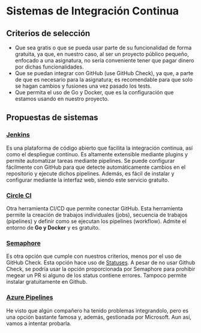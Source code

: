 # Sistemas de Integración Continua

## Criterios de selección

- Que sea gratis o que se pueda usar parte de su funcionalidad de forma gratuita, ya que, en nuestro caso, al ser un proyecto público pequeño, enfocado a una asignatura, no sería conveniente tener que pagar dinero por dichas funcionalidades.
- Que se puedan integrar con GitHub (use GitHub Check), ya que, a parte de que es necesario para la asignatura; es recomendable para que solo se hagan cambios y fusiones una vez pasado los tests.
- Que permita el uso de Go y Docker, que es la configuración que estamos usando en nuestro proyecto.

## Propuestas de sistemas

### [Jenkins](https://www.jenkins.io/)

Es una plataforma de código abierto que facilita la integración continua, así como el despliegue contínuo. Es altamente extensible mediante plugins y permite automatizar tareas mediante pipelines. Se puede configurar fácilmente con GitHub para que detecte automáticamente cambios en el repositorio y ejecute dichos pipelines. Además, es fácil de instalar y configurar mediante la interfaz web, siendo este servicio gratuito.

### [Circle CI](https://circleci.com/)

Otra herramienta CI/CD que permite conectar GitHub. Esta herramienta permite la creación de trabajos individuales (jobs), secuencia de trabajos (pipelines) y definir como se ejecutan los pipelines (workflow). Admite el entorno de **Go y Docker** y es gratuito.

### [Semaphore](https://semaphoreci.com/)

Es otra opción que cumple con nuestros criterios, menos por el uso de GitHub Check. Esta opción hace uso de [Statuses](https://docs.github.com/es/rest/commits/statuses?apiVersion=2022-11-28). A pesar de no usar Github Check, se podría usar la opción proporcionada por Semaphore para prohibir megear un PR si alguno de los status contiene errores. Tampoco permite instalar gratuitamente en Github.

### [Azure Pipelines](https://azure.microsoft.com/es-es/products/devops)

He visto que algún compañero ha tenido problemas integrandolo, pero es una opción bastante famosa y, además, gestionada por Microsoft. Aun así, vamos a intentar probarla.